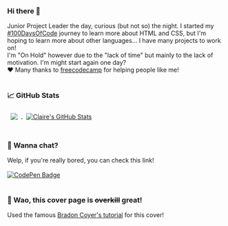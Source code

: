 ### Hi there 👋
Junior Project Leader the day, curious (but not so) the night. I started my <a href="https://www.100daysofcode.com/">#100DaysOfCode</a> journey to learn more about HTML and CSS, but I'm hoping to learn more about other languages... I have many projects to work on!<br>
I'm "On Hold" however due to the "lack of time" but mainly to the lack of motivation. I'm might start again one day?<br>
❤️ Many thanks to <a href="https://www.freecodecamp.org/">freecodecamp</a> for helping people like me!
<br><br>
### 📈 GitHub Stats
<a href="https://github.com/lekurozifuru">
  <img align="center" style="margin:0.5rem" src="https://github-readme-stats.vercel.app/api/top-langs/?username=lekurozifuru&theme=gotham" />
</a>
<a href="https://github.com/lekurozifuru">
  <img align="center" style="margin:0.5rem" src="https://github-readme-stats.vercel.app/api?username=lekurozifuru&show_icons=true&line_height=27&count_private=true&theme=gotham" alt="Claire's GitHub Stats" />
</a>
<br><br>

### 💬 Wanna chat?
Welp, if you're really bored, you can check this link! <br><br>
[![CodePen Badge](https://img.shields.io/badge/CodePen-Profile-informational?style=flat&logo=codepen&logoColor=white&color=black)](https://codepen.io/lekurozifuru)
<br><br>

### 🤔 Wao, this cover page is ~~overkill~~ great!
Used the famous <a href="https://daily.dev/posts/creating-a-killer-github-profile-readme-part-1">Bradon Coyer's tutorial</a> for this cover!
